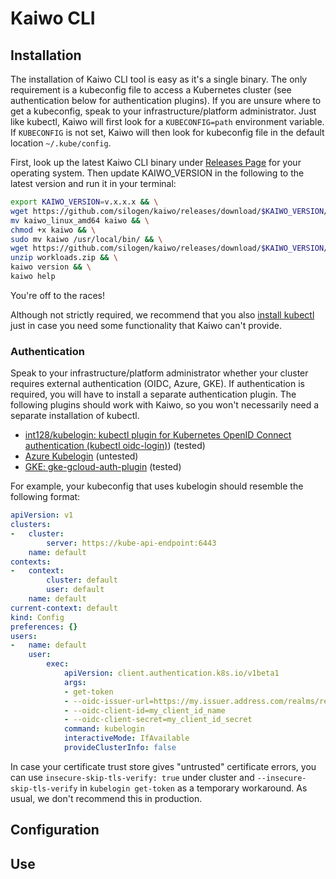 
# Kaiwo CLI 

## Installation

The installation of Kaiwo CLI tool is easy as it's a single binary. The only requirement is a kubeconfig file to access a Kubernetes cluster (see authentication below for authentication plugins). If you are unsure where to get a kubeconfig, speak to your infrastructure/platform administrator. Just like kubectl, Kaiwo will first look for a `KUBECONFIG=path` environment variable. If `KUBECONFIG` is not set, Kaiwo will then look for kubeconfig file in the default location `~/.kube/config`.

First, look up the latest Kaiwo CLI binary under [Releases Page](https://github.com/silogen/kaiwo/releases) for your operating system. Then update KAIWO_VERSION in the following to the latest version and run it in your terminal:

```bash
export KAIWO_VERSION=v.x.x.x && \
wget https://github.com/silogen/kaiwo/releases/download/$KAIWO_VERSION/kaiwo_linux_amd64 && \
mv kaiwo_linux_amd64 kaiwo && \
chmod +x kaiwo && \
sudo mv kaiwo /usr/local/bin/ && \
wget https://github.com/silogen/kaiwo/releases/download/$KAIWO_VERSION/workloads.zip && \
unzip workloads.zip && \
kaiwo version && \
kaiwo help
```

You're off to the races!

Although not strictly required, we recommend that you also [install kubectl](https://kubernetes.io/docs/tasks/tools/) just in case you need some functionality that Kaiwo can't provide.

### Authentication

Speak to your infrastructure/platform administrator whether your cluster requires external authentication (OIDC, Azure, GKE). If authentication is required, you will have to install a separate authentication plugin. The following plugins should work with Kaiwo, so you won't necessarily need a separate installation of kubectl.

- [int128/kubelogin: kubectl plugin for Kubernetes OpenID Connect authentication (kubectl oidc-login)](https://github.com/int128/kubelogin)) (tested)
- [Azure Kubelogin](https://azure.github.io/kubelogin/index.html) (untested)
- [GKE: gke-gcloud-auth-plugin](https://cloud.google.com/blog/products/containers-kubernetes/kubectl-auth-changes-in-gke) (tested)

For example, your kubeconfig that uses kubelogin should resemble the following format:

```yaml
apiVersion: v1
clusters:
-   cluster:
        server: https://kube-api-endpoint:6443
    name: default
contexts:
-   context:
        cluster: default
        user: default
    name: default
current-context: default
kind: Config
preferences: {}
users:
-   name: default
    user:
        exec:
            apiVersion: client.authentication.k8s.io/v1beta1
            args:
            - get-token
            - --oidc-issuer-url=https://my.issuer.address.com/realms/realm_name
            - --oidc-client-id=my_client_id_name
            - --oidc-client-secret=my_client_id_secret
            command: kubelogin
            interactiveMode: IfAvailable
            provideClusterInfo: false
```

In case your certificate trust store gives "untrusted" certificate errors, you can use `insecure-skip-tls-verify: true` under cluster and `--insecure-skip-tls-verify` in `kubelogin get-token` as a temporary workaround. As usual, we don't recommend this in production.

## Configuration

## Use
